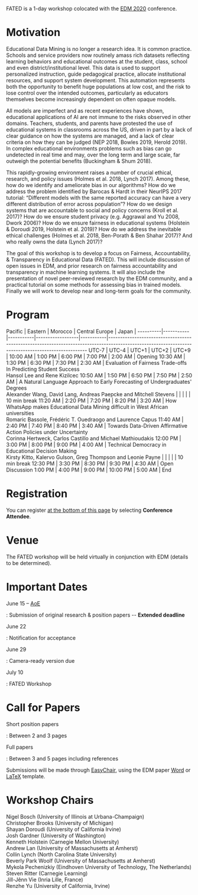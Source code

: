 FATED is a 1-day workshop colocated with the [EDM 2020](http://educationaldatamining.org/edm2020/) conference.

# Motivation

Educational Data Mining is no longer a research idea.  It is common practice. Schools and service providers now routinely amass rich datasets reflecting learning behaviors and educational outcomes at the student, class, school and even district/institutional level. This data is used to support personalized instruction, guide pedagogical practice, allocate institutional resources, and support system development. This automation represents both the opportunity to benefit huge populations at low cost, and the risk to lose control over the intended outcomes, particularly as educators themselves become increasingly dependent on often opaque models. 

All models are imperfect and as recent experiences have shown, educational applications of AI are not immune to the risks observed in other domains.  Teachers, students, and parents have protested the use of educational systems in classrooms across the US, driven in part by a lack of clear guidance on how the systems are managed, and a lack of clear criteria on how they can be judged (NEP 2018, Bowles 2019, Herold 2019).  In complex educational environments problems such as bias can go undetected in real time and may, over the long term and large scale, far outweigh the potential benefits (Buckingham & Shum 2018).
 
This rapidly-growing environment raises a number of crucial ethical, research, and policy issues (Holmes et al. 2018, Lynch 2017).  Among these, how do we identify and ameliorate bias in our algorithms?  How do we address the problem identified by Barocas & Hardt in their NeurIPS 2017 tutorial: “Different models with the same reported accuracy can have a very different distribution of error across population”? How do we design systems that are accountable to social and policy concerns (Kroll et al. 2017)?  How do we ensure student privacy (e.g. Aggrawal and Yu 2008, Dwork 2006)?  How do we ensure fairness in educational systems (Holstein & Doroudi 2019, Holstein et al. 2019)?  How do we address the inevitable ethical challenges (Holmes et al. 2018, Ben-Porath & Ben Shahar 2017)? And who really owns the data (Lynch 2017)?

The goal of this workshop is to develop a focus on Fairness, Accountability, & Transparency in Educational Data (FATED).  This will include discussion of open issues in EDM, and prior research on fairness accountability and transparency in machine learning systems.  It will also include the presentation of novel peer-reviewed research by the EDM community, and a practical tutorial on some methods for assessing bias in trained models.  Finally we will work to develop near and long-term goals for the community.

# Program

Pacific   |  Eastern  |  Morocco  |  Central Europe  |  Japan    |
----------|-----------|-----------|------------------|-----------|---------------------------------------------------------------------------------------------------------------------------------------------------
UTC-7        |  UTC-4       |  UTC+1        |  UTC+2               |  UTC+9        |
10:00 AM  |  1:00 PM  |  6:00 PM  |  7:00 PM         |  2:00 AM  |  Opening
10:30 AM  |  1:30 PM  |  6:30 PM  |  7:30 PM         |  2:30 AM  |  Evaluation of Fairness Trade-offs In Predicting Student Success<br />Hansol Lee and Rene Kizilcec
10:50 AM  |  1:50 PM  |  6:50 PM  |  7:50 PM         |  2:50 AM  |  A Natural Language Approach to Early Forecasting of Undergraduates' Degrees<br />Alexander Wang, David Lang, Andreas Paepcke and Mitchell Stevens
          |           |           |                  |           |  10 min break
11:20 AM  |  2:20 PM  |  7:20 PM  |  8:20 PM         |  3:20 AM  |  How WhatsApp makes Educational Data Mining difficult in West African universities<br />Romaric Bassole, Frédéric T. Ouedraogo and Laurence Capus
11:40 AM  |  2:40 PM  |  7:40 PM  |  8:40 PM         |  3:40 AM  |  Towards Data-Driven Affirmative Action Policies under Uncertainty<br />Corinna Hertweck, Carlos Castillo and Michael Mathioudakis
12:00 PM  |  3:00 PM  |  8:00 PM  |  9:00 PM         |  4:00 AM  |  Technical Democracy in Educational Decision Making<br />Kirsty Kitto, Kalervo Gulson, Greg Thompson and Leonie Payne
          |           |           |                  |           |  10 min break
12:30 PM  |  3:30 PM  |  8:30 PM  |  9:30 PM         |  4:30 AM  |  Open Discussion
1:00 PM   |  4:00 PM  |  9:00 PM  |  10:00 PM        |  5:00 AM  |  End

# Registration

You can register [at the bottom of this page](https://educationaldatamining.org/edm2020/registration/) by selecting **Conference Attendee**.

# Venue

The FATED workshop will be held virtually in conjunction with EDM (details to be determined).

# Important Dates

June 15 – [AoE](https://www.timeanddate.com/time/zones/aoe)

:   Submission of original research & position papers -- **Extended deadline**

June 22

:   Notification for acceptance

June 29

:   Camera-ready version due

July 10

:   FATED Workshop

# Call for Papers

Short position papers

:    Between 2 and 3 pages

Full papers

:    Between 3 and 5 pages including references

Submissions will be made through [EasyChair](https://easychair.org/conferences/?conf=fated2020), using the EDM paper [Word](http://educationaldatamining.org/edm2020/wp-content/uploads/sites/4/2019/09/edm_word_template2020.doc) or [LaTeX](http://educationaldatamining.org/edm2020/wp-content/uploads/sites/4/2019/09/edm_submission2020.zip) template.

# Workshop Chairs

Nigel Bosch (University of Illinois at Urbana-Champaign)  
Christopher Brooks (University of Michigan)  
Shayan Doroudi (University of California Irvine)  
Josh Gardner (University of Washington)  
Kenneth Holstein (Carnegie Mellon University)  
Andrew Lan (University of Massachusetts at Amherst)  
Collin Lynch (North Carolina State University)  
Beverly Park Woolf (University of Massachusetts at Amherst)  
Mykola Pechenizkiy (Eindhoven University of Technology, The Netherlands)  
Steven Ritter (Carnegie Learning)  
Jill-Jênn Vie (Inria Lille, France)  
Renzhe Yu (University of California, Irvine)
